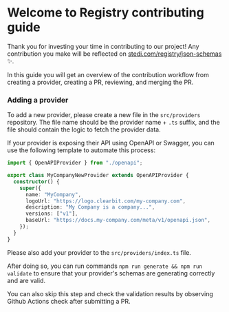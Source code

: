 # Welcome to Registry contributing guide

Thank you for investing your time in contributing to our project! Any contribution you make will be reflected on [stedi.com/registry/json-schemas](https://www.stedi.com/registry/json-schemas) :sparkles:.

In this guide you will get an overview of the contribution workflow from creating a provider, creating a PR, reviewing, and merging the PR.

### Adding a provider

To add a new provider, please create a new file in the `src/providers` repository. The file name should be the provider name + `.ts` suffix, and the file should contain the logic to fetch the provider data.

If your provider is exposing their API using OpenAPI or Swagger, you can use the following template to automate this process:


```ts
import { OpenAPIProvider } from "./openapi";

export class MyCompanyNewProvider extends OpenAPIProvider {
  constructor() {
    super({
      name: "MyCompany",
      logoUrl: "https://logo.clearbit.com/my-company.com",
      description: "My Company is a company...",
      versions: ["v1"],
      baseUrl: "https://docs.my-company.com/meta/v1/openapi.json",
    });
  }
}
```

Please also add your provider to the `src/providers/index.ts` file.

After doing so, you can run commands `npm run generate && npm run validate` to ensure that your provider's schemas are generating correctly and are valid.

You can also skip this step and check the validation results by observing Github Actions check after submitting a PR.

